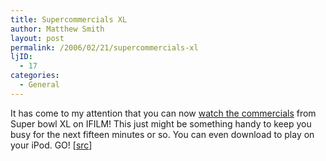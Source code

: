 ```yaml
---
title: Supercommercials XL
author: Matthew Smith
layout: post
permalink: /2006/02/21/supercommercials-xl
ljID:
  - 17
categories:
  - General
---
```

It has come to my attention that you can now <a href="#" target="_blank">watch the commercials</a> from Super bowl XL on IFILM! This just might be something handy to keep you busy for the next fifteen minutes or so. You can even download to play on your iPod. GO! [<a href="http://www.got3n.com/?p=224" target="_blank">src</a>]
